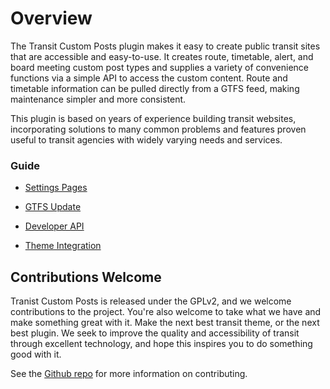 # Overview

The Transit Custom Posts plugin makes it easy to create public transit sites that are accessible and easy-to-use. It creates route, timetable, alert, and board meeting custom post types and supplies a variety of convenience functions via a simple API to access the custom content. Route and timetable information can be pulled directly from a GTFS feed, making maintenance simpler and more consistent.

This plugin is based on years of experience building transit websites, incorporating solutions to many common problems and features proven useful to transit agencies with widely varying needs and services.

### Guide

* [Settings Pages](settings.md)

* [GTFS Update](gtfs-update.md)

* [Developer API](api.md)

* [Theme Integration](themes.md)

## Contributions Welcome

Tranist Custom Posts is released under the GPLv2, and we welcome contributions to the project. You're also welcome to take what we have and make something great with it. Make the next best transit theme, or the next best plugin. We seek to improve the quality and accessibility of transit through excellent technology, and hope this inspires you to do something good with it.

See the [Github repo](https://github.com/trilliumtransit/transit-custom-posts) for more information on contributing.